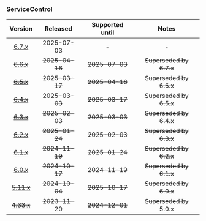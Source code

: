 ### ServiceControl

| Version   | Released       | Supported until   | Notes                             |
|:---------:|:--------------:|:-----------------:|:---------------------------------:|
| [6.7.x](https://www.nuget.org/packages/Particular.PlatformSample.ServiceControl/6.7.4) | 2025-07-03     | -                 | -                                 |
| [~~6.6.x~~](https://www.nuget.org/packages/Particular.PlatformSample.ServiceControl/6.6.4) | ~~2025-04-16~~ | ~~2025-07-03~~    | ~~Superseded by 6.7.x~~           |
| [~~6.5.x~~](https://www.nuget.org/packages/Particular.PlatformSample.ServiceControl/6.5.3) | ~~2025-03-17~~ | ~~2025-04-16~~    | ~~Superseded by 6.6.x~~           |
| [~~6.4.x~~](https://www.nuget.org/packages/Particular.PlatformSample.ServiceControl/6.4.0) | ~~2025-03-03~~ | ~~2025-03-17~~    | ~~Superseded by 6.5.x~~           |
| [~~6.3.x~~](https://www.nuget.org/packages/Particular.PlatformSample.ServiceControl/6.3.2) | ~~2025-02-03~~ | ~~2025-03-03~~    | ~~Superseded by 6.4.x~~           |
| [~~6.2.x~~](https://www.nuget.org/packages/Particular.PlatformSample.ServiceControl/6.2.1) | ~~2025-01-24~~ | ~~2025-02-03~~    | ~~Superseded by 6.3.x~~           |
| [~~6.1.x~~](https://www.nuget.org/packages/Particular.PlatformSample.ServiceControl/6.1.2) | ~~2024-11-19~~ | ~~2025-01-24~~    | ~~Superseded by 6.2.x~~           |
| [~~6.0.x~~](https://www.nuget.org/packages/Particular.PlatformSample.ServiceControl/6.0.1) | ~~2024-10-17~~ | ~~2024-11-19~~    | ~~Superseded by 6.1.x~~           |
| [~~5.11.x~~](https://www.nuget.org/packages/Particular.PlatformSample.ServiceControl/5.11.11) | ~~2024-10-04~~ | ~~2025-10-17~~    | ~~Superseded by 6.0.x~~           |
| [~~4.33.x~~](https://www.nuget.org/packages/Particular.PlatformSample.ServiceControl/4.33.5) | ~~2023-11-20~~ | ~~2024-12-01~~    | ~~Superseded by 5.0.x~~           |

